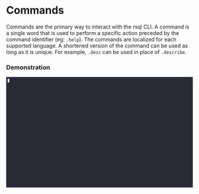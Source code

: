 # Commands

Commands are the primary way to interact with the rsql CLI. A command is a single word that is used
to perform a specific action preceded by the command identifier (eg: `.help`). The commands are
localized for each supported language. A shortened version of the command can be used as long as it
is unique. For example, `.desc` can be used in place of `.describe`.

### Demonstration

![](./demo.gif)
